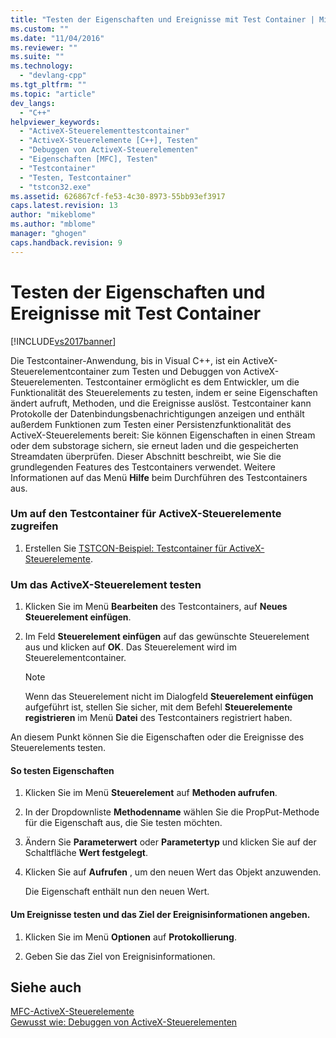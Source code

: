 ```yaml
---
title: "Testen der Eigenschaften und Ereignisse mit Test Container | Microsoft Docs"
ms.custom: ""
ms.date: "11/04/2016"
ms.reviewer: ""
ms.suite: ""
ms.technology: 
  - "devlang-cpp"
ms.tgt_pltfrm: ""
ms.topic: "article"
dev_langs: 
  - "C++"
helpviewer_keywords: 
  - "ActiveX-Steuerelementtestcontainer"
  - "ActiveX-Steuerelemente [C++], Testen"
  - "Debuggen von ActiveX-Steuerelementen"
  - "Eigenschaften [MFC], Testen"
  - "Testcontainer"
  - "Testen, Testcontainer"
  - "tstcon32.exe"
ms.assetid: 626867cf-fe53-4c30-8973-55bb93ef3917
caps.latest.revision: 13
author: "mikeblome"
ms.author: "mblome"
manager: "ghogen"
caps.handback.revision: 9
---
```

# Testen der Eigenschaften und Ereignisse mit Test Container
[!INCLUDE[vs2017banner](../assembler/inline/includes/vs2017banner.md)]

Die Testcontainer\-Anwendung, bis in Visual C\+\+, ist ein ActiveX\-Steuerelementcontainer zum Testen und Debuggen von ActiveX\-Steuerelementen.  Testcontainer ermöglicht es dem Entwickler, um die Funktionalität des Steuerelements zu testen, indem er seine Eigenschaften ändert aufruft, Methoden, und die Ereignisse auslöst.  Testcontainer kann Protokolle der Datenbindungsbenachrichtigungen anzeigen und enthält außerdem Funktionen zum Testen einer Persistenzfunktionalität des ActiveX\-Steuerelements bereit: Sie können Eigenschaften in einen Stream oder dem substorage sichern, sie erneut laden und die gespeicherten Streamdaten überprüfen.  Dieser Abschnitt beschreibt, wie Sie die grundlegenden Features des Testcontainers verwendet.  Weitere Informationen auf das Menü **Hilfe** beim Durchführen des Testcontainers aus.  
  
### Um auf den Testcontainer für ActiveX\-Steuerelemente zugreifen  
  
1.  Erstellen Sie [TSTCON\-Beispiel: Testcontainer für ActiveX\-Steuerelemente](../top/visual-cpp-samples.md).  
  
### Um das ActiveX\-Steuerelement testen  
  
1.  Klicken Sie im Menü **Bearbeiten**  des Testcontainers, auf **Neues Steuerelement einfügen**.  
  
2.  Im Feld **Steuerelement einfügen**  auf das gewünschte Steuerelement aus und klicken auf **OK**.  Das Steuerelement wird im Steuerelementcontainer.  
  
    > [!NOTE]
    >  Wenn das Steuerelement nicht im Dialogfeld **Steuerelement einfügen** aufgeführt ist, stellen Sie sicher, mit dem Befehl **Steuerelemente registrieren** im Menü **Datei** des Testcontainers registriert haben.  
  
 An diesem Punkt können Sie die Eigenschaften oder die Ereignisse des Steuerelements testen.  
  
#### So testen Eigenschaften  
  
1.  Klicken Sie im Menü **Steuerelement**  auf **Methoden aufrufen**.  
  
2.  In der Dropdownliste **Methodenname** wählen Sie die PropPut\-Methode für die Eigenschaft aus, die Sie testen möchten.  
  
3.  Ändern Sie **Parameterwert** oder **Parametertyp** und klicken Sie auf der Schaltfläche **Wert festgelegt**.  
  
4.  Klicken Sie auf **Aufrufen** , um den neuen Wert das Objekt anzuwenden.  
  
     Die Eigenschaft enthält nun den neuen Wert.  
  
#### Um Ereignisse testen und das Ziel der Ereignisinformationen angeben.  
  
1.  Klicken Sie im Menü **Optionen**  auf **Protokollierung**.  
  
2.  Geben Sie das Ziel von Ereignisinformationen.  
  
## Siehe auch  
 [MFC\-ActiveX\-Steuerelemente](../mfc/mfc-activex-controls.md)   
 [Gewusst wie: Debuggen von ActiveX\-Steuerelementen](../Topic/How%20to:%20Debug%20an%20ActiveX%20Control.md)